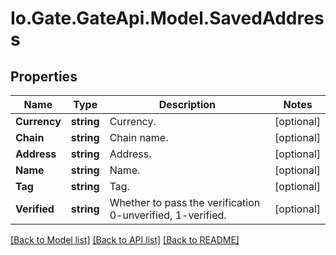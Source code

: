 
# Io.Gate.GateApi.Model.SavedAddress

## Properties

Name | Type | Description | Notes
------------ | ------------- | ------------- | -------------
**Currency** | **string** | Currency. | [optional] 
**Chain** | **string** | Chain name. | [optional] 
**Address** | **string** | Address. | [optional] 
**Name** | **string** | Name. | [optional] 
**Tag** | **string** | Tag. | [optional] 
**Verified** | **string** | Whether to pass the verification 0-unverified, 1-verified. | [optional] 

[[Back to Model list]](../README.md#documentation-for-models)
[[Back to API list]](../README.md#documentation-for-api-endpoints)
[[Back to README]](../README.md)
